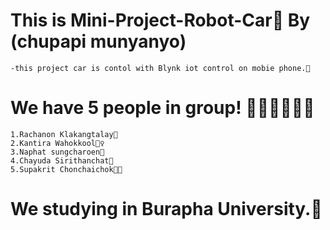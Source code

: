 # This is Mini-Project-Robot-Car🚖 By (chupapi munyanyo)
	-this project car is contol with Blynk iot control on mobie phone.📱
# We have 5 people in group! 🧑👦👨👧👱‍♀️
	1.Rachanon Klakangtalay🧑
	2.Kantira Wahokkool👱‍♀️
	3.Naphat sungcharoen👦
	4.Chayuda Sirithanchat👧
	5.Supakrit Chonchaichok👨‍🦰
# We studying in Burapha University.🥇
